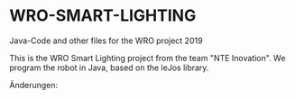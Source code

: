 # WRO-SMART-LIGHTING
Java-Code and other files for the WRO project 2019

This is the WRO Smart Lighting project from the team "NTE Inovation". We program the robot in Java, based on the leJos library.

Änderungen:
